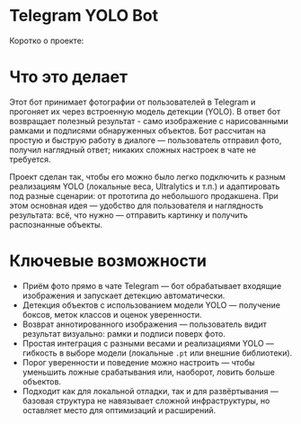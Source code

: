 # Telegram YOLO Bot

Коротко о проекте:

# Что это делает

Этот бот принимает фотографии от пользователей в Telegram и прогоняет их через встроенную модель детекции (YOLO). В ответ бот возвращает полезный результат - само изображение с нарисованными рамками и подписями обнаруженных объектов. Бот рассчитан на простую и быструю работу в диалоге — пользователь отправил фото, получил наглядный ответ; никаких сложных настроек в чате не требуется.

Проект сделан так, чтобы его можно было легко подключить к разным реализациям YOLO (локальные веса, Ultralytics и т.п.) и адаптировать под разные сценарии: от прототипа до небольшого продакшена. При этом основная идея — удобство для пользователя и наглядность результата: всё, что нужно — отправить картинку и получить распознанные объекты.

# Ключевые возможности

* Приём фото прямо в чате Telegram — бот обрабатывает входящие изображения и запускает детекцию автоматически.
* Детекция объектов с использованием модели YOLO — получение боксов, меток классов и оценок уверенности.
* Возврат аннотированного изображения — пользователь видит результат визуально: рамки и подписи поверх фото.
* Простая интеграция с разными весами и реализациями YOLO — гибкость в выборе модели (локальные `.pt` или внешние библиотеки).
* Порог уверенности и поведение можно настроить — чтобы уменьшить ложные срабатывания или, наоборот, ловить больше объектов.
* Подходит как для локальной отладки, так и для развёртывания — базовая структура не навязывает сложной инфраструктуры, но оставляет место для оптимизаций и расширений.
